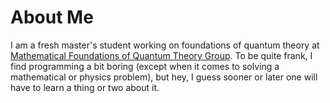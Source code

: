 # About Me
I am a fresh master's student working on foundations of quantum theory at [Mathematical Foundations of Quantum Theory Group](https://www.ime.unicamp.br/~mfq/). To be quite frank, I find programming a bit boring (except when it comes to solving a mathematical or physics problem), but hey, I guess sooner or later one will have to learn a thing or two about it.
